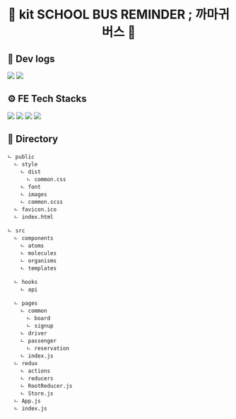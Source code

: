 <div align=center>
  <h1> 🚌 kit SCHOOL BUS REMINDER ; 까마귀버스 🚌 </h1>
</div>

## 📜 Dev logs
 <a href="https://www.notion.so/7f0113db790247c48b73f503a058a133"><img src="https://img.shields.io/badge/Notion-000000?style=flat-square&logo=notion&logoColor=white"/></a> <a href="https://www.figma.com/file/duPfl4gSgfRArYPzxGzth3/webkit640?node-id=5%3A28"><img src="https://img.shields.io/badge/Figma-F24E1E?style=flat-square&logo=figma&logoColor=white"/></a>


## ⚙️ FE Tech Stacks
 <img src="https://img.shields.io/badge/react-61DAFB?style=for-the-badge&logo=react&logoColor=black"> <img src="https://img.shields.io/badge/redux-764ABC?style=for-the-badge&logo=redux&logoColor=white"> <img src="https://img.shields.io/badge/mui-007FFF?style=for-the-badge&logo=mui&logoColor=white"> <img src="https://img.shields.io/badge/scss-CC6699?style=for-the-badge&logo=sass&logoColor=white">
 
 
## 📂 Directory
    ㄴ public
      ㄴ style
        ㄴ dist
          ㄴ common.css
        ㄴ font
        ㄴ images
        ㄴ common.scss
      ㄴ favicon.ico
      ㄴ index.html
      
    ㄴ src
      ㄴ components
        ㄴ atoms
        ㄴ molecules
        ㄴ organisms
        ㄴ templates
        
      ㄴ hooks
        ㄴ api

      ㄴ pages
        ㄴ common
          ㄴ board
          ㄴ signup
        ㄴ driver
        ㄴ passenger
          ㄴ reservation
        ㄴ index.js
      ㄴ redux
        ㄴ actions
        ㄴ reducers
        ㄴ RootReducer.js
        ㄴ Store.js
      ㄴ App.js
      ㄴ index.js


